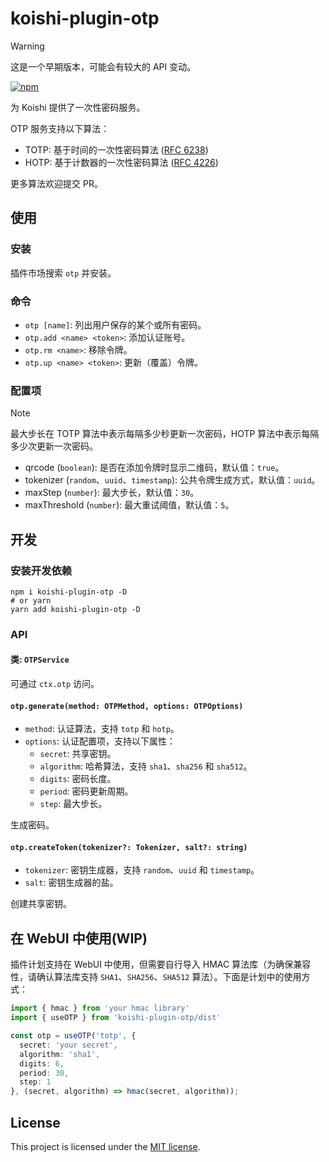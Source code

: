 # koishi-plugin-otp

> [!WARNING]  
> 这是一个早期版本，可能会有较大的 API 变动。

[![npm](https://img.shields.io/npm/v/koishi-plugin-otp?style=flat-square)](https://www.npmjs.com/package/koishi-plugin-otp)

为 Koishi 提供了一次性密码服务。

OTP 服务支持以下算法：

- TOTP: 基于时间的一次性密码算法 ([RFC 6238](https://tools.ietf.org/html/rfc6238))
- HOTP: 基于计数器的一次性密码算法 ([RFC 4226](https://tools.ietf.org/html/rfc4226))

更多算法欢迎提交 PR。

## 使用

### 安装

插件市场搜索 `otp` 并安装。

### 命令

- `otp [name]`: 列出用户保存的某个或所有密码。
- `otp.add <name> <token>`: 添加认证账号。
- `otp.rm <name>`: 移除令牌。
- `otp.up <name> <token>`: 更新（覆盖）令牌。

### 配置项

> [!NOTE]  
> 最大步长在 TOTP 算法中表示每隔多少秒更新一次密码，HOTP 算法中表示每隔多少次更新一次密码。

- qrcode (`boolean`): 是否在添加令牌时显示二维码，默认值：`true`。
- tokenizer (`random`、`uuid`、`timestamp`): 公共令牌生成方式，默认值：`uuid`。 
- maxStep (`number`): 最大步长，默认值：`30`。
- maxThreshold (`number`): 最大重试阈值，默认值：`5`。


## 开发

### 安装开发依赖

```shell
npm i koishi-plugin-otp -D
# or yarn
yarn add koishi-plugin-otp -D
```
### API

#### 类: `OTPService`

可通过 `ctx.otp` 访问。

#### `otp.generate(method: OTPMethod, options: OTPOptions)`

- `method`: 认证算法，支持 `totp` 和 `hotp`。
- `options`: 认证配置项，支持以下属性：
  - `secret`: 共享密钥。
  - `algorithm`: 哈希算法，支持 `sha1`、`sha256` 和 `sha512`。
  - `digits`: 密码长度。
  - `period`: 密码更新周期。
  - `step`: 最大步长。

生成密码。

#### `otp.createToken(tokenizer?: Tokenizer, salt?: string)`

- `tokenizer`: 密钥生成器，支持 `random`、`uuid` 和 `timestamp`。
- `salt`: 密钥生成器的盐。

创建共享密钥。

## 在 WebUI 中使用(WIP)

插件计划支持在 WebUI 中使用，但需要自行导入 HMAC 算法库（为确保兼容性，请确认算法库支持 `SHA1`、`SHA256`、`SHA512` 算法）。下面是计划中的使用方式：

```typescript
import { hmac } from 'your hmac library'
import { useOTP } from 'koishi-plugin-otp/dist'

const otp = useOTP('totp', {
  secret: 'your secret',
  algorithm: 'sha1',
  digits: 6,
  period: 30,
  step: 1
}, (secret, algorithm) => hmac(secret, algorithm));
```

## License

This project is licensed under the [MIT license](./LICENSE).
